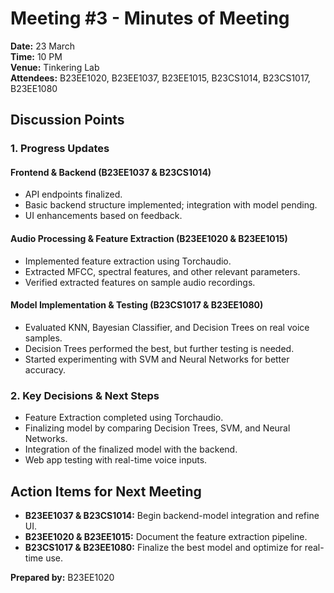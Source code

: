 # Meeting #3 - Minutes of Meeting

**Date:** 23 March  
**Time:** 10 PM  
**Venue:** Tinkering Lab  
**Attendees:** B23EE1020, B23EE1037, B23EE1015, B23CS1014, B23CS1017, B23EE1080  

## Discussion Points

### 1. Progress Updates

#### **Frontend & Backend (B23EE1037 & B23CS1014)**
- API endpoints finalized.
- Basic backend structure implemented; integration with model pending.
- UI enhancements based on feedback.

#### **Audio Processing & Feature Extraction (B23EE1020 & B23EE1015)**
- Implemented feature extraction using Torchaudio.
- Extracted MFCC, spectral features, and other relevant parameters.
- Verified extracted features on sample audio recordings.

#### **Model Implementation & Testing (B23CS1017 & B23EE1080)**
- Evaluated KNN, Bayesian Classifier, and Decision Trees on real voice samples.
- Decision Trees performed the best, but further testing is needed.
- Started experimenting with SVM and Neural Networks for better accuracy.

### 2. Key Decisions & Next Steps
- Feature Extraction completed using Torchaudio.
- Finalizing model by comparing Decision Trees, SVM, and Neural Networks.
- Integration of the finalized model with the backend.
- Web app testing with real-time voice inputs.

## Action Items for Next Meeting

- **B23EE1037 & B23CS1014:** Begin backend-model integration and refine UI.
- **B23EE1020 & B23EE1015:** Document the feature extraction pipeline.
- **B23CS1017 & B23EE1080:** Finalize the best model and optimize for real-time use.

**Prepared by:** B23EE1020
